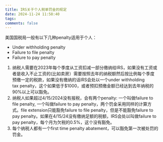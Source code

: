 ```yaml
---
title: IRS关于个人税单罚金的规定
date: 2024-11-24 11:58:40
tags:
comments: false
---
```


美国国税局一般有以下几种penalty适用于个人：
- Under withholding penalty
- Failure to file penalty
- Failure to pay penalty

1. 纳税人需要在2023年每个季度从工资扣减一部分缴纳给IRS，如果没有工资或者是收入不止工资的(比如卖房）需要按照去年的纳税额然后按比例每个季度预缴一定的税款，如果没有缴纳的话IRS会处以一个under withholding tax penalty，这个如果低于$1000，或者预扣预缴金额已经达到去年纳税的90%以上可以豁免。
2. 纳税人如果超过4/15/2024没有报税，会有两个penalty: 一个叫做failure to file penalty, 一个叫做failure to pay penalty，两个罚金采用同样的计算方式。file extension只能豁免failure to file penalty，但是不能豁免failure to pay penalty。如果在4/15/24没有缴纳足额的税额，IRS会处以叫做failure to pay penalty，每个月为欠税的0.5%，这个没有豁免。
3. 每个纳税人都有一个first time penalty abatement，可以豁免第一次被处罚的罚金。
